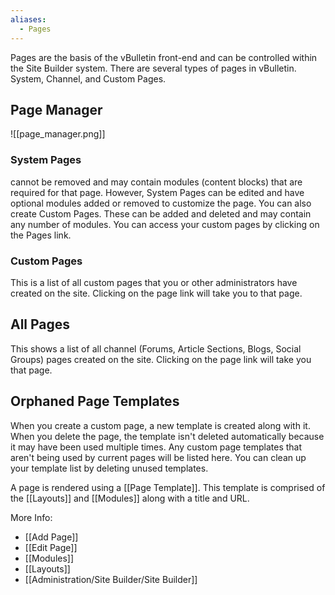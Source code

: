 ```yaml
---
aliases:
  - Pages
---
```

 Pages are the basis of the vBulletin front-end and can be controlled within the Site Builder system. There are several types of pages in vBulletin. System, Channel, and Custom Pages. 

## Page Manager

![[page_manager.png]]
 
### System Pages 
 
 cannot be removed and may contain modules (content blocks) that are required for that page. However, System Pages can be edited and have optional modules added or removed to customize the page. You can also create Custom Pages. These can be added and deleted and may contain any number of modules. You can access your custom pages by clicking on the Pages link.

### Custom Pages

This is a list of all custom pages that you or other administrators have created on the site. Clicking on the page link will take you to that page.

## All Pages

This shows a list of all channel (Forums, Article Sections, Blogs, Social Groups) pages created on the site. Clicking on the page link will take you that page.

  

## Orphaned Page Templates

When you create a custom page, a new template is created along with it. When you delete the page, the template isn't deleted automatically because it may have been used multiple times. Any custom page templates that aren't being used by current pages will be listed here. You can clean up your template list by deleting unused templates.

A page is rendered using a [[Page Template]]. This template is comprised of the [[Layouts]] and [[Modules]] along with a title and URL.

More Info:
- [[Add Page]]
- [[Edit Page]]
- [[Modules]]
- [[Layouts]]
- [[Administration/Site Builder/Site Builder]]